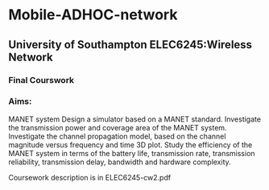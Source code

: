 # Mobile-ADHOC-network
## University of Southampton ELEC6245:Wireless Network 
### Final Courswork
### Aims:

MANET system
Design a simulator based on a MANET standard. Investigate the transmission power and coverage area of the
MANET system. Investigate the channel propagation model, based on the channel magnitude versus frequency
and time 3D plot. Study the efficiency of the MANET system in terms of the battery life, transmission rate,
transmission reliability, transmission delay, bandwidth and hardware complexity.

Coursework description is in ELEC6245-cw2.pdf
